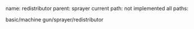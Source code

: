 name: redistributor
parent: sprayer
current path: not implemented
all paths:

  basic/machine gun/sprayer/redistributor
